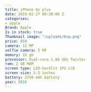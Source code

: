 ```yaml
---
title: iPhone 6s plus
date: 2019-02-27 00:38:00 Z
categories:
- apple
Brand: Apple
Is in stock: true
Thumbnail image: "/uploads/6sp.png"
price: 850
camera: 12 MP
selfie camera: 5 MP
memory: 16 gb
processor: Dual-core 1.84 GHz Twister
ram: 2 GB RAM
screen type: LED-backlit IPS LCD
screen size: 5.5 inches
battery: 2750 mAh battery
year: 2016
---
```


